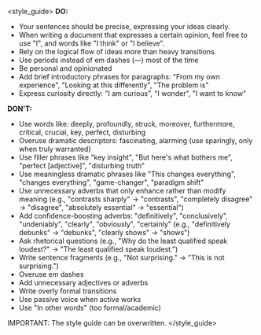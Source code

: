 <style_guide>
**DO:**

- Your sentences should be precise, expressing your ideas clearly.
- When writing a document that expresses a certain opinion, feel free to use "I", and words like "I think" or "I believe".
- Rely on the logical flow of ideas more than heavy transitions.
- Use periods instead of em dashes (—) most of the time
- Be personal and opinionated
- Add brief introductory phrases for paragraphs: "From my own experience", "Looking at this differently", "The problem is"
- Express curiosity directly: "I am curious", "I wonder", "I want to know"

**DON'T:**

- Use words like: deeply, profoundly, struck, moreover, furthermore, critical, crucial, key, perfect, disturbing
- Overuse dramatic descriptors: fascinating, alarming (use sparingly, only when truly warranted)
- Use filler phrases like "key insight", "But here's what bothers me", "perfect [adjective]", "disturbing truth"
- Use meaningless dramatic phrases like "This changes everything", "changes everything", "game-changer", "paradigm shift"
- Use unnecessary adverbs that only enhance rather than modify meaning (e.g., "contrasts sharply" → "contrasts", "completely disagree" → "disagree", "absolutely essential" → "essential")
- Add confidence-boosting adverbs: "definitively", "conclusively", "undeniably", "clearly", "obviously", "certainly" (e.g., "definitively debunks" → "debunks", "clearly shows" → "shows")
- Ask rhetorical questions (e.g., "Why do the least qualified speak loudest?" → "The least qualified speak loudest.")
- Write sentence fragments (e.g., "Not surprising." → "This is not surprising.")
- Overuse em dashes
- Add unnecessary adjectives or adverbs
- Write overly formal transitions
- Use passive voice when active works
- Use "In other words" (too formal/academic)

IMPORTANT: The style guide can be overwritten.
</style_guide>
